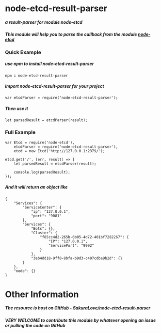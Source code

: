 # node-etcd-result-parser
##### a result-parser for module node-etcd
##### This module will help you to parse the callback from the module [node-etcd](https://github.com/stianeikeland/node-etcd)

### Quick Example

##### use npm to install node-etcd-result-parser
```
npm i node-etcd-result-parser
```

##### Import node-etcd-result-parser for your project
```
var etcdParser = require('node-etcd-result-parser');
```
##### Then use it
```
let parsedResult = etcdParser(result);
```

### Full Example
```
var Etcd = require('node-etcd'),
    etcdParser = require('node-etcd-result-parser'),
    etcd = new Etcd('http://127.0.0.1:2379/');
    
etcd.get('/', (err, result) => {
    let parsedResult = etcdParser(result);
    
    console.log(parsedResult);
});
```
##### And it will return an object like
```
{
	"Services": {
		"ServiceCenter": {
			"ip": "127.0.0.1",
			"port": "9081"
		},
		"Services": {
			"Bots": {},
			"Cluster": {
				"f85cc4d2-265b-6b05-4d72-401bf7282267": {
					"IP": "127.0.0.1",
					"ServicePort": "9992"
				}
			},
			"3eb4dd18-9ff0-8bfa-b9d3-c407cdba9b2d": {}
		}
	},
	"node": {}
}
```

# Other Information
##### The resource is host on [GitHub - SakuraLove/node-etcd-result-parser](https://github.com/SakuraLove/node-etcd-result-parser)
##### VERY WELCOME to contribute this module by whatever opening an issue or pulling the code on GitHub